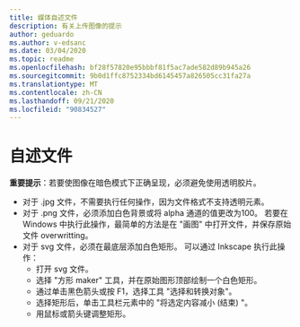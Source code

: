```yaml
---
title: 媒体自述文件
description: 有关上传图像的提示
author: geduardo
ms.author: v-edsanc
ms.date: 03/04/2020
ms.topic: readme
ms.openlocfilehash: bf28f57820e95bbbf81f5ac7ade582d89b945a26
ms.sourcegitcommit: 9b0d1ffc8752334bd6145457a826505cc31fa27a
ms.translationtype: MT
ms.contentlocale: zh-CN
ms.lasthandoff: 09/21/2020
ms.locfileid: "90834527"
---
```

# <a name="readme"></a>自述文件
**重要提示**：若要使图像在暗色模式下正确呈现，必须避免使用透明胶片。
- 对于 .jpg 文件，不需要执行任何操作，因为文件格式不支持透明元素。
- 对于 .png 文件，必须添加白色背景或将 alpha 通道的值更改为100。 若要在 Windows 中执行此操作，最简单的方法是在 "画图" 中打开文件，并保存原始文件 overwritting。
- 对于 svg 文件，必须在最底层添加白色矩形。 可以通过 Inkscape 执行此操作：
  - 打开 svg 文件。
  - 选择 "方形 maker" 工具，并在原始图形顶部绘制一个白色矩形。
  - 通过单击黑色箭头或按 F1，选择工具 "选择和转换对象"。
  - 选择矩形后，单击工具栏元素中的 "将选定内容减小 (结束) "。
  - 用鼠标或箭头键调整矩形。

